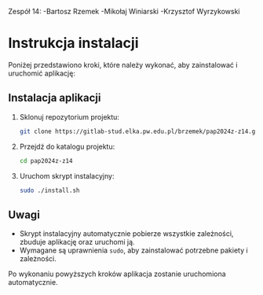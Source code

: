 Zespół 14:
-Bartosz Rzemek
-Mikołaj Winiarski
-Krzysztof Wyrzykowski

# Instrukcja instalacji

Poniżej przedstawiono kroki, które należy wykonać, aby zainstalować i uruchomić aplikację:

## Instalacja aplikacji

1. Sklonuj repozytorium projektu:
   ```bash
   git clone https://gitlab-stud.elka.pw.edu.pl/brzemek/pap2024z-z14.git
   ```
2. Przejdź do katalogu projektu:
   ```bash
   cd pap2024z-z14
   ```

3. Uruchom skrypt instalacyjny:
   ```bash
   sudo ./install.sh
   ```
## Uwagi

- Skrypt instalacyjny automatycznie pobierze wszystkie zależności, zbuduje aplikację oraz uruchomi ją.  
- Wymagane są uprawnienia `sudo`, aby zainstalować potrzebne pakiety i zależności.

Po wykonaniu powyższych kroków aplikacja zostanie uruchomiona automatycznie.


